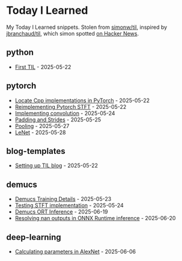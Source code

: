 # Today I Learned

My Today I Learned snippets. Stolen from [simonw/til](https://github.com/simonw/til/), inspired by [jbranchaud/til](https://github.com/jbranchaud/til), which simon spotted [on Hacker News](https://news.ycombinator.com/item?id=22908044).

<!-- index starts -->
## python

* [First TIL](https://github.com/dhunstack/til/blob/main/python/test-til.md) - 2025-05-22

## pytorch

* [Locate Cpp implementations in PyTorch](https://github.com/dhunstack/til/blob/main/pytorch/pytorch-cpp-implementations.md) - 2025-05-22
* [Reimplementing Pytorch STFT](https://github.com/dhunstack/til/blob/main/pytorch/reimplementing-pytorch-stft.md) - 2025-05-22
* [Implementing convolution](https://github.com/dhunstack/til/blob/main/pytorch/implementing-convolutions.md) - 2025-05-24
* [Padding and Strides](https://github.com/dhunstack/til/blob/main/pytorch/padding-and-stride.md) - 2025-05-25
* [Pooling](https://github.com/dhunstack/til/blob/main/pytorch/pooling.md) - 2025-05-27
* [LeNet](https://github.com/dhunstack/til/blob/main/pytorch/lenet.md) - 2025-05-28

## blog-templates

* [Setting up TIL blog](https://github.com/dhunstack/til/blob/main/blog-templates/setting-up-til-blog.md) - 2025-05-22

## demucs

* [Demucs Training Details](https://github.com/dhunstack/til/blob/main/demucs/demucs-training.md) - 2025-05-23
* [Testing STFT implementation](https://github.com/dhunstack/til/blob/main/demucs/stft-tests.md) - 2025-05-24
* [Demucs ORT Inference](https://github.com/dhunstack/til/blob/main/demucs/demucs-ort-inference.md) - 2025-06-19
* [Resolving nan outputs in ONNX Runtime inference](https://github.com/dhunstack/til/blob/main/demucs/resolving-nan-ort.md) - 2025-06-20

## deep-learning

* [Calculating parameters in AlexNet](https://github.com/dhunstack/til/blob/main/deep-learning/alexnet-parameters.md) - 2025-06-06
<!-- index ends -->
